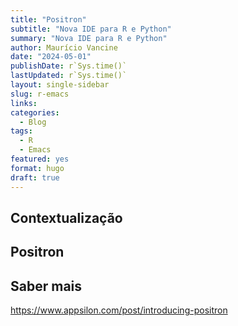 ```yaml
---
title: "Positron"
subtitle: "Nova IDE para R e Python"
summary: "Nova IDE para R e Python"
author: Maurício Vancine
date: "2024-05-01"
publishDate: r`Sys.time()` 
lastUpdated: r`Sys.time()`
layout: single-sidebar
slug: r-emacs
links:
categories: 
  - Blog
tags:
  - R
  - Emacs
featured: yes
format: hugo
draft: true
---
```




## Contextualização


## Positron


## Saber mais

https://www.appsilon.com/post/introducing-positron


